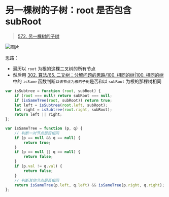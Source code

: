 
# 另一棵树的子树：root 是否包含 subRoot


> [572. 另一棵树的子树](https://leetcode.cn/problems/subtree-of-another-tree/)


![图片](https://832-1310531898.cos.ap-beijing.myqcloud.com/999.%20Obsidian@832/files/20250121-4.png)

思路：
- 遍历以 `root` 为根的这棵二叉树的所有节点
- 然后用 [302. 算法/65. 二叉树：分解问题的思路/100. 相同的树|100. 相同的树](/post/yh4medau7w.html#302-算法/65-二叉树分解问题的思路/100-相同的树|100-相同的树) 中的 `isSame` 函数判断`以该节点为根的子树`是否和以 `subRoot` 为根的那棵树相同


```javascript
var isSubtree = function (root, subRoot) {
    if (root === null) return subRoot === null;
    if (isSameTree(root, subRoot)) return true;
    let left = isSubtree(root.left, subRoot);
    let right = isSubtree(root.right, subRoot);
    return left || right;
};

var isSameTree = function (p, q) {
    // 判断一对节点是否相同
    if (p == null && q == null) {
        return true;
    }
    if (p == null || q == null) {
        return false;
    }
    if (p.val != q.val) {
        return false;
    }
    // 判断其他节点是否相同
    return isSameTree(p.left, q.left) && isSameTree(p.right, q.right);
};
```
